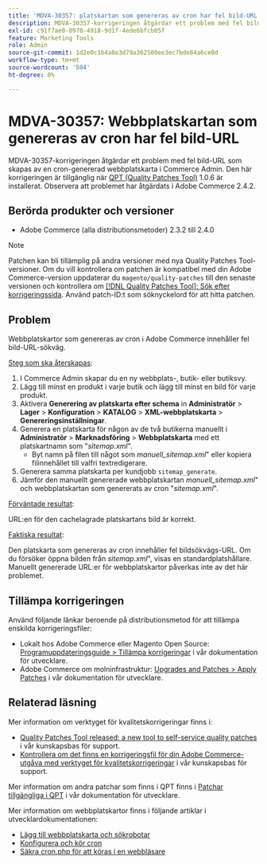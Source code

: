 ```yaml
---
title: 'MDVA-30357: platskartan som genereras av cron har fel bild-URL'
description: MDVA-30357-korrigeringen åtgärdar ett problem med fel bild-URL som skapas av en cron-genererad webbplatskarta i Commerce Admin. Den här korrigeringen är tillgänglig när [QPT-verktyget (Quality Patches Tool)](/help/announcements/adobe-commerce-announcements/magento-quality-patches-released-new-tool-to-self-serve-quality-patches.md) 1.0.6 är installerat. Observera att problemet har åtgärdats i Adobe Commerce 2.4.2.
exl-id: c91f7ae0-0970-4918-9d1f-4ede6bfcb05f
feature: Marketing Tools
role: Admin
source-git-commit: 1d2e0c1b4a8e3d79a362500ee3ec7bde84a6ce0d
workflow-type: tm+mt
source-wordcount: '504'
ht-degree: 0%

---
```


# MDVA-30357: Webbplatskartan som genereras av cron har fel bild-URL

MDVA-30357-korrigeringen åtgärdar ett problem med fel bild-URL som skapas av en cron-genererad webbplatskarta i Commerce Admin. Den här korrigeringen är tillgänglig när [QPT (Quality Patches Tool)](/help/announcements/adobe-commerce-announcements/magento-quality-patches-released-new-tool-to-self-serve-quality-patches.md) 1.0.6 är installerat. Observera att problemet har åtgärdats i Adobe Commerce 2.4.2.

## Berörda produkter och versioner

* Adobe Commerce (alla distributionsmetoder) 2.3.2 till 2.4.0

>[!NOTE]
>
>Patchen kan bli tillämplig på andra versioner med nya Quality Patches Tool-versioner. Om du vill kontrollera om patchen är kompatibel med din Adobe Commerce-version uppdaterar du `magento/quality-patches` till den senaste versionen och kontrollera om [[!DNL Quality Patches Tool]: Sök efter korrigeringssida](https://devdocs.magento.com/quality-patches/tool.html#patch-grid). Använd patch-ID:t som söknyckelord för att hitta patchen.

## Problem

Webbplatskartor som genereras av cron i Adobe Commerce innehåller fel bild-URL-sökväg.

<u>Steg som ska återskapas</u>:

1. I Commerce Admin skapar du en ny webbplats-, butik- eller butiksvy.
1. Lägg till minst en produkt i varje butik och lägg till minst en bild för varje produkt.
1. Aktivera **Generering av platskarta efter schema** in **Administratör** > **Lager** > **Konfiguration** > **KATALOG** > **XML-webbplatskarta** > **Genereringsinställningar**.
1. Generera en platskarta för någon av de två butikerna manuellt i **Administratör** > **Marknadsföring** > **Webbplatskarta** med ett platskartnamn som &quot;*sitemap.xml*&quot;.
   * Byt namn på filen till något som *manuell\_sitemap.xml*&quot; eller kopiera filinnehållet till valfri textredigerare.
1. Generera samma platskarta per kundjobb `sitemap_generate`.
1. Jämför den manuellt genererade webbplatskartan *manuell\_sitemap.xml*&quot; och webbplatskartan som genererats av cron &quot;*sitemap.xml*&quot;.

<u>Förväntade resultat</u>:

URL:en för den cachelagrade platskartans bild är korrekt.

<u>Faktiska resultat</u>:

Den platskarta som genereras av cron innehåller fel bildsökvägs-URL. Om du försöker öppna bilden från *sitemap.xml*&quot;, visas en standardplatshållare. Manuellt genererade URL:er för webbplatskartor påverkas inte av det här problemet.

## Tillämpa korrigeringen

Använd följande länkar beroende på distributionsmetod för att tillämpa enskilda korrigeringsfiler:

* Lokalt hos Adobe Commerce eller Magento Open Source: [Programuppdateringsguide > Tillämpa korrigeringar](https://devdocs.magento.com/guides/v2.4/comp-mgr/patching/mqp.html) i vår dokumentation för utvecklare.
* Adobe Commerce om molninfrastruktur: [Upgrades and Patches > Apply Patches](https://devdocs.magento.com/cloud/project/project-patch.html) i vår dokumentation för utvecklare.

## Relaterad läsning

Mer information om verktyget för kvalitetskorrigeringar finns i:

* [Quality Patches Tool released: a new tool to self-service quality patches](/help/announcements/adobe-commerce-announcements/magento-quality-patches-released-new-tool-to-self-serve-quality-patches.md) i vår kunskapsbas för support.
* [Kontrollera om det finns en korrigeringsfil för din Adobe Commerce-utgåva med verktyget för kvalitetskorrigeringar](/help/support-tools/patches-available-in-qpt-tool/check-patch-for-magento-issue-with-magento-quality-patches.md) i vår kunskapsbas för support.

Mer information om andra patchar som finns i QPT finns i [Patchar tillgängliga i QPT](https://devdocs.magento.com/quality-patches/tool.html#patch-grid) i vår dokumentation för utvecklare.

Mer information om webbplatskartor finns i följande artiklar i utvecklardokumentationen:

* [Lägg till webbplatskarta och sökrobotar](https://devdocs.magento.com/cloud/trouble/robots-sitemap.html)
* [Konfigurera och kör cron](https://devdocs.magento.com/guides/v2.4/config-guide/cli/config-cli-subcommands-cron.html)
* [Säkra cron.php för att köras i en webbläsare](https://devdocs.magento.com/guides/v2.4/config-guide/secy/secy-cron.html)
